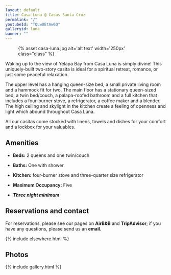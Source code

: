 ```yaml
---
layout: default
title: Casa Luna @ Casas Santa Cruz
permalink: "/"
youtubeId: "TQLwUEtAw6Q"
galleryid: luna
banner: ""
---
```


<figure markdown="1" class="left">
{% asset casa-luna.jpg alt='alt text' width='250px' class="class" %}
</figure> 

Waking up to the view of Yelapa Bay from Casa Luna is simply divine! This uniquely-built two-story casita is ideal for a spiritual retreat, romance, or just some peaceful relaxation.

The upper level has a hanging queen-size bed, a small private living room and a hammock fit for two. The main floor has a stationary queen-sized bed, a twin bed/couch, a palapa-roofed bathroom and a full kitchen that includes a four-burner stove, a refrigerator, a coffee maker and a blender. The high ceiling and skylight in the kitchen create a feeling of openness and light which abound throughout Casa Luna.

All our casitas come stocked with linens, towels and dishes for your comfort and a lockbox for your valuables.

## Amenities

- **Beds:** 2 queens and one twin/couch

- **Baths:** One with shower

- **Kitchen:** four-burner stove and three-quarter size refrigerator

- **Maximum Occupancy:** Five

- ***Three night minimum***

## Reservations and contact

For reservations, please see our pages on **AirB&B** and **TripAdvisor**; if you have any questions, please send us an **email.**

{% include elsewhere.html %}

## Photos

{% include gallery.html %}
